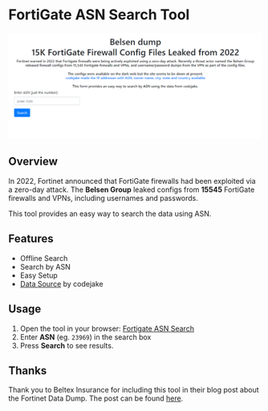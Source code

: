 # FortiGate ASN Search Tool

![FortiGate ASN Search Screenshot](fortigate-web-img.png)

## Overview

In 2022, Fortinet announced that FortiGate firewalls had been exploited via a zero-day attack. The **Belsen Group** leaked configs from **15545** FortiGate firewalls and VPNs, including usernames and passwords.

This tool provides an easy way to search the data using ASN.

## Features
- Offline Search
- Search by ASN
- Easy Setup
- [Data Source](https://github.com/codejake/nesleb) by codejake

## Usage
1. Open the tool in your browser: [Fortigate ASN Search](https://turagik.github.io/fortigate-asn-search/)
2. Enter **ASN** (eg. `23969`) in the search box
3. Press **Search** to see results.

## Thanks

Thank you to Beltex Insurance for including this tool in their blog post about the Fortinet Data Dump. The post can be found [here](https://www.beltexins.com/insights/fortigate-data-dump-jan-2025).

